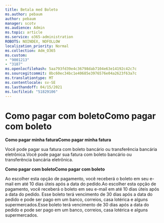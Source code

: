 ```yaml
---
title: Betala med Boleto
ms.author: pebaum
author: pebaum
manager: scotv
ms.audience: Admin
ms.topic: article
ms.service: o365-administration
ROBOTS: NOINDEX, NOFOLLOW
localization_priority: Normal
ms.collection: Adm_O365
ms.custom:
- "9001213"
- "3187"
ms.openlocfilehash: 5aa793fd39e4c36798dab7104e63e14192c42c7c
ms.sourcegitcommit: 8bc60ec34bc1e40685e3976576e04a2623f63a7c
ms.translationtype: MT
ms.contentlocale: sv-SE
ms.lasthandoff: 04/15/2021
ms.locfileid: "51829106"
---
```

# <a name="como-pagar-com-boleto"></a><span data-ttu-id="7650b-102">Como pagar com boleto</span><span class="sxs-lookup"><span data-stu-id="7650b-102">Como pagar com boleto</span></span>

<span data-ttu-id="7650b-103">**Como pagar minha fatura**</span><span class="sxs-lookup"><span data-stu-id="7650b-103">**Como pagar minha fatura**</span></span>

<span data-ttu-id="7650b-104">Você pode pagar sua fatura com boleto bancário ou transferência bancária eletrônica.</span><span class="sxs-lookup"><span data-stu-id="7650b-104">Você pode pagar sua fatura com boleto bancário ou transferência bancária eletrônica.</span></span>

<span data-ttu-id="7650b-105">**Como pagar com  boleto**</span><span class="sxs-lookup"><span data-stu-id="7650b-105">**Como pagar com  boleto**</span></span>

<span data-ttu-id="7650b-106">Ao escolher  esta opção de pagamento, você receberá o boleto em seu e-mail em até 10 dias úteis após a data do pedido.</span><span class="sxs-lookup"><span data-stu-id="7650b-106">Ao escolher  esta opção de pagamento, você receberá o boleto em seu e-mail em até 10 dias úteis após a data do pedido.</span></span> <span data-ttu-id="7650b-107">Esse boleto terá vencimento de 30 dias após a data do pedido e pode ser pago em um banco, correios, casa lotérica e alguns supermercados.</span><span class="sxs-lookup"><span data-stu-id="7650b-107">Esse boleto terá vencimento de 30 dias após a data do pedido e pode ser pago em um banco, correios, casa lotérica e alguns supermercados.</span></span> 